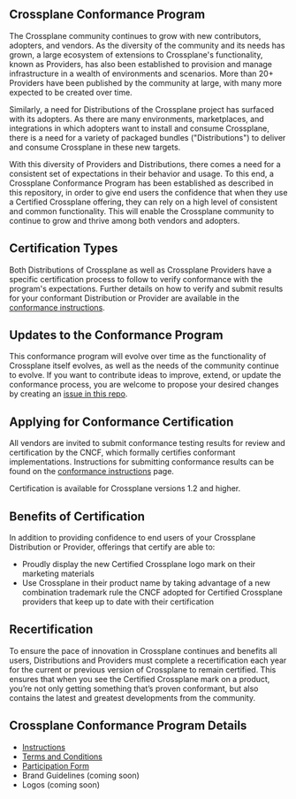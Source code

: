## Crossplane Conformance Program
The Crossplane community continues to grow with new contributors, adopters, and vendors.  As the
diversity of the community and its needs has grown, a large ecosystem of extensions to Crossplane's
functionality, known as Providers, has also been established to provision and manage infrastructure
in a wealth of environments and scenarios. More than 20+ Providers have been published by the
community at large, with many more expected to be created over time.

Similarly, a need for Distributions of the Crossplane project has surfaced with its adopters.  As
there are many environments, marketplaces, and integrations in which adopters want to install and
consume Crossplane, there is a need for a variety of packaged bundles ("Distributions") to deliver and consume
Crossplane in these new targets.

With this diversity of Providers and Distributions, there comes a need for a consistent set of
expectations in their behavior and usage. To this end, a Crossplane Conformance Program has been
established as described in this repository, in order to give end users the confidence that when
they use a Certified Crossplane offering, they can rely on a high level of consistent and common
functionality.  This will enable the Crossplane community to continue to grow and thrive among both
vendors and adopters.

## Certification Types

Both Distributions of Crossplane as well as Crossplane Providers have a specific certification
process to follow to verify conformance with the program's expectations.  Further details on how to
verify and submit results for your conformant Distribution or Provider are available in the
[conformance instructions](instructions.md).

## Updates to the Conformance Program

This conformance program will evolve over time as the functionality of Crossplane itself evolves, as
well as the needs of the community continue to evolve. If you want to contribute ideas to improve,
extend, or update the conformance process, you are welcome to propose your desired changes by
creating an [issue in this repo](https://github.com/cncf/crossplane-conformance/issues).

## Applying for Conformance Certification

All vendors are invited to submit conformance testing results for review and certification by the
CNCF, which formally certifies conformant implementations.  Instructions for submitting conformance
results can be found on the [conformance instructions](instructions.md) page.

Certification is available for Crossplane versions 1.2 and higher.

## Benefits of Certification

In addition to providing confidence to end users of your Crossplane Distribution or Provider,
offerings that certify are able to:

* Proudly display the new Certified Crossplane logo mark on their marketing materials
* Use Crossplane in their product name by taking advantage of a new combination trademark rule the
  CNCF adopted for Certified Crossplane providers that keep up to date with their certification

## Recertification

To ensure the pace of innovation in Crossplane continues and benefits all users, Distributions and
Providers must complete a recertification each year for the current or previous version of
Crossplane to remain certified. This ensures that when you see the Certified Crossplane mark on a
product, you’re not only getting something that’s proven conformant, but also contains the latest
and greatest developments from the community.

## Crossplane Conformance Program Details

* [Instructions](instructions.md)
* [Terms and Conditions](terms-conditions/terms-and-conditions.md)
* [Participation Form](participation-form/participation-form.md)
* Brand Guidelines (coming soon)
* Logos (coming soon)
